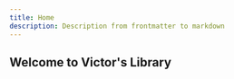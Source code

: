 ```yaml
---
title: Home
description: Description from frontmatter to markdown
---
```


## Welcome to Victor's Library
